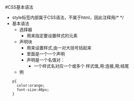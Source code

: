 #CSS基本语法
- style标签内部属于CSS语法，不属于html，因此注释用/* */
-  基本语法
   -  选择器
      -  用来指定要设置样式的元素
   -  声明块
      -  用来设置样式,由一对大括号括起来
      -  里面是一个一个声明
      -  声明是一个名值对：
         -  一个样式名对应一个或多个 样式值,用:连接,用;结尾
   -   例
   ```
   p{
     color:orange;
     font-size:40px;
   }
   ```